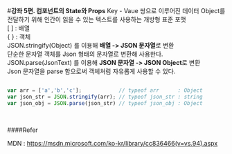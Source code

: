 #**강좌 5편. 컴포넌트의 State와 Props**
Key - Vaue 쌍으로 이루어진 데이터 Object를 전달하기 위해 인간이 읽을 수 있는 텍스트를 사용하는 개방형 표준 포맷<br>
[ ] : 배열<br>
{ } : 객체<br>
JSON.stringify(Object) 를 이용해 <b>배열 -> JSON 문자열</b>로 변환<br>
단순한 문자열 객체를 Json 형태의 문자열로 변환해 사용한다.<br>
JSON.parse(JsonText)   를 이용해 <b>JSON 문자열 -> JSON Object</b>로 변환<br>
Json 문자열을 parse 함으로써 객체처럼 자유롭게 사용할 수 있다.
<br>

```javascript

var arr = ['a','b','c'];            // typeof arr      : Object
var json_str = JSON.stringify(arr); // typeof json_str : string
var json_obj = JSON.parse(json_str) // typeof json_obj : Object

```

<br>

####Refer

MDN : https://msdn.microsoft.com/ko-kr/library/cc836466(v=vs.94).aspx

